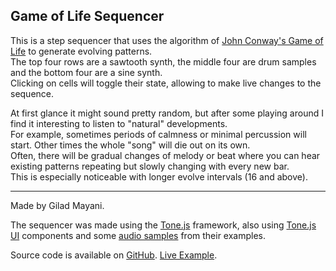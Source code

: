 ## Game of Life Sequencer

This is a step sequencer that uses the algorithm of [John Conway's Game of Life](https://en.wikipedia.org/wiki/Conway%27s_Game_of_Life) to generate evolving patterns.<br>
The top four rows are a sawtooth synth, the middle four are drum samples and the bottom four are a sine synth.<br>
Clicking on cells will toggle their state, allowing to make live changes to the sequence.

At first glance it might sound pretty random, but after some playing around I find it interesting to listen to "natural" developments.<br>
For example, sometimes periods of calmness or minimal percussion will start. Other times the whole "song" will die out on its own.<br>
Often, there will be gradual changes of melody or beat where you can hear existing patterns repeating but slowly changing with every new bar.<br>
This is especially noticeable with longer evolve intervals (16 and above).

---

Made by Gilad Mayani.

The sequencer was made using the [Tone.js](https://tonejs.github.io/) framework,
also using [Tone.js UI](https://github.com/Tonejs/ui) components and some [audio samples](https://github.com/Tonejs/audio) from their examples.

Source code is available on [GitHub](https://github.com/gilad905/life-sequencer).
[Live Example](https://gilad905.github.io/life-sequencer).
